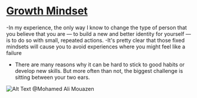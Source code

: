 # [Growth Mindset](https://www.atlassian.com/blog/inside-atlassian/growth-mindset)
-In my experience, the only way I know to change the type of person that you believe that you are — to build a new and better identity for yourself — is to do so with small, repeated actions.
-It's pretty clear that those fixed mindsets will cause you to avoid experiences where you might feel like a failure
- There are many reasons why it can be hard to stick to good habits or develop new skills. But more often than not, the biggest challenge is sitting between your two ears.


![Alt Text](https://3kllhk1ibq34qk6sp3bhtox1-wpengine.netdna-ssl.com/wp-content/uploads/NewGrowthMindset2.png)
@Mohamed Ali Mouazen
